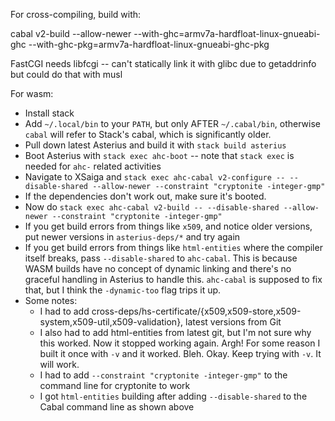 For cross-compiling, build with:

 cabal v2-build --allow-newer --with-ghc=armv7a-hardfloat-linux-gnueabi-ghc --with-ghc-pkg=armv7a-hardfloat-linux-gnueabi-ghc-pkg

FastCGI needs libfcgi -- can't statically link it with glibc due to getaddrinfo but could do that with musl

For wasm:

* Install stack
* Add `~/.local/bin` to your `PATH`, but only AFTER `~/.cabal/bin`, otherwise `cabal` will refer to Stack's cabal, which
    is significantly older.
* Pull down latest Asterius and build it with `stack build asterius`
* Boot Asterius with `stack exec ahc-boot` -- note that `stack exec` is needed for `ahc-` related activities
* Navigate to XSaiga and `stack exec ahc-cabal v2-configure -- --disable-shared --allow-newer --constraint "cryptonite
    -integer-gmp"`
* If the dependencies don't work out, make sure it's booted.
* Now do `stack exec ahc-cabal v2-build -- --disable-shared --allow-newer --constraint "cryptonite -integer-gmp"`
* If you get build errors from things like `x509`, and notice older versions, put newer versions in `asterius-deps/*`
    and try again
* If you get build errors from things like `html-entities` where the compiler itself breaks, pass `--disable-shared` to
    `ahc-cabal`.  This is because WASM builds have no concept of dynamic linking and there's no graceful handling in
    Asterius to handle this.  `ahc-cabal` is supposed to fix that, but I think the `-dynamic-too` flag trips it up.
* Some notes:
  * I had to add cross-deps/hs-certificate/{x509,x509-store,x509-system,x509-util,x509-validation}, latest versions from
      Git
  * I also had to add html-entities from latest git, but I'm not sure why this worked.  Now it stopped working again.
      Argh!  For some reason I built it once with `-v` and it worked.  Bleh.  Okay.  Keep trying with `-v`.  It will
      work.
  * I had to add `--constraint "cryptonite -integer-gmp"` to the command line for cryptonite to work
  * I got `html-entities` building after adding `--disable-shared` to the Cabal command line as shown above
